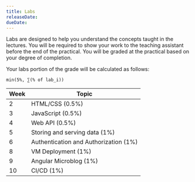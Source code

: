 ```yaml
---
title: Labs
releaseDate:
dueDate:
---
```


Labs are designed to help you understand the concepts taught in the lectures. You will be required to show your work to the teaching assistant before the end of the practical. You will be graded at the practical based on your degree of completion.

Your labs portion of the grade will be calculated as follows:

```
min(5%, ∑(% of lab_i))
```

| Week | Topic                                 |
| ---- | ------------------------------------- |
| 2    | HTML/CSS (0.5%)                       |
| 3    | JavaScript (0.5%)                     |
| 4    | Web API (0.5%)                        |
| 5    | Storing and serving data (1%)         |
| 6    | Authentication and Authorization (1%) |
| 8    | VM Deployment (1%)                    |
| 9    | Angular Microblog (1%)                |
| 10   | CI/CD (1%)                            |
